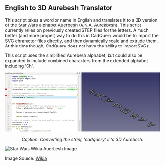 ## English to 3D Aurebesh Translator

This script takes a word or name in English and translates it to a 3D version of the [Star Wars](https://en.wikipedia.org/wiki/Star_Wars) alphabet [Auerbesh](https://en.wikipedia.org/wiki/Languages_in_Star_Wars) (A.K.A. Aurekbesh). This script currently relies on previously created STEP files for the letters. A much better (and more proper) way to do this in CadQuery would be to import the SVG chraracter files directly, and then dynamically scale and extrude them. At this time though, CadQuery does not have the ability to import SVGs.

This script uses the simplified Aurebesh alphabet, but could also be expanded to include combined characters from the extended alphabet including 'Ch'.

![CadQuery in 3D Aurebesh](images/CadQuery_In_Aurebesh.png)
<p align = "center">
<em>Caption: Converting the string 'cadquery' into 3D Aurebesh.</em>
</p>

![Star Wars Wikia Auerbesh Image](http://vignette4.wikia.nocookie.net/starwars/images/7/7d/Crane_Aurebesh_sheet.jpg/revision/latest?cb=20141030183749)

Image Source: [Wikia](http://starwars.wikia.com/wiki/Aurebesh)
